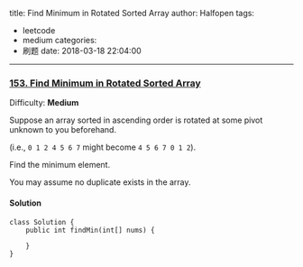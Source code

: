 title: Find Minimum in Rotated Sorted Array
author: Halfopen
tags:
  - leetcode
  - medium
categories:
  - 刷题
date: 2018-03-18 22:04:00
---
### [153\. Find Minimum in Rotated Sorted Array](https://leetcode.com/problems/find-minimum-in-rotated-sorted-array/description/)

Difficulty: **Medium**



Suppose an array sorted in ascending order is rotated at some pivot unknown to you beforehand.

(i.e., `0 1 2 4 5 6 7` might become `4 5 6 7 0 1 2`).

Find the minimum element.

You may assume no duplicate exists in the array.



#### Solution
```
class Solution {
    public int findMin(int[] nums) {
        
    }
}
```